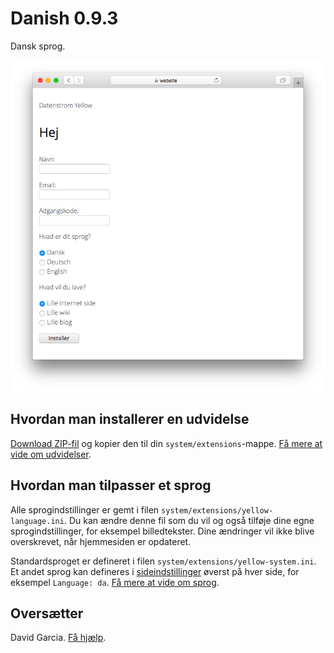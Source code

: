 # Danish 0.9.3

Dansk sprog.

<p align="center"><img src="SCREENSHOT.png" alt="Skærmbillede"></p>

## Hvordan man installerer en udvidelse

[Download ZIP-fil](https://github.com/annaesvensson/yellow-language/raw/main/downloads/danish.zip) og kopier den til din `system/extensions`-mappe. [Få mere at vide om udvidelser](https://github.com/annaesvensson/yellow-update).

## Hvordan man tilpasser et sprog

Alle sprogindstillinger er gemt i filen `system/extensions/yellow-language.ini`. Du kan ændre denne fil som du vil og også tilføje dine egne sprogindstillinger, for eksempel billedtekster. Dine ændringer vil ikke blive overskrevet, når hjemmesiden er opdateret.

Standardsproget er defineret i filen `system/extensions/yellow-system.ini`. Et andet sprog kan defineres i [sideindstillinger](https://github.com/annaesvensson/yellow-core#settings-page) øverst på hver side, for eksempel `Language: da`. [Få mere at vide om sprog](https://datenstrom.se/yellow/help/how-to-customise-languages).

## Oversætter

David Garcia. [Få hjælp](https://datenstrom.se/yellow/help/).
